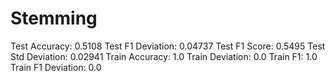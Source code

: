 # Stemming

Test Accuracy: 0.5108
Test F1 Deviation: 0.04737
Test F1 Score: 0.5495
Test Std Deviation: 0.02941
Train Accuracy: 1.0
Train Deviation: 0.0
Train F1: 1.0
Train F1 Deviation: 0.0